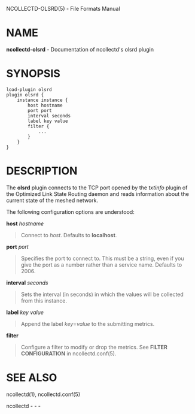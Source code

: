 NCOLLECTD-OLSRD(5) - File Formats Manual

# NAME

**ncollectd-olsrd** - Documentation of ncollectd's olsrd plugin

# SYNOPSIS

	load-plugin olsrd
	plugin olsrd {
	    instance instance {
	        host hostname
	        port port
	        interval seconds
	        label key value
	        filter {
	            ...
	        }
	    }
	}

# DESCRIPTION

The **olsrd** plugin connects to the TCP port opened by
the *txtinfo* plugin of the Optimized Link State Routing daemon
and reads information about the current state of the meshed network.

The following configuration options are understood:

**host** *hostname*

> Connect to *host*.
> Defaults to **localhost**.

**port** *port*

> Specifies the port to connect to.
> This must be a string, even if you give the port as a number rather than
> a service name.
> Defaults to 2006.

**interval** *seconds*

> Sets the interval (in seconds) in which the values will be collected
> from this instance.

**label** *key* *value*

> Append the label *key*=*value* to the submitting metrics.

**filter**

> Configure a filter to modify or drop the metrics.
> See **FILTER CONFIGURATION** in
> ncollectd.conf(5).

# SEE ALSO

ncollectd(1),
ncollectd.conf(5)

ncollectd - - -
